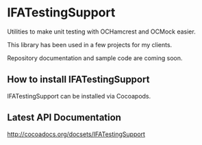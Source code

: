 # IFATestingSupport #

Utilities to make unit testing with OCHamcrest and OCMock easier.

This library has been used in a few projects for my clients.

Repository documentation and sample code are coming soon.

## How to install IFATestingSupport ##

IFATestingSupport can be installed via Cocoapods.

## Latest API Documentation ##

http://cocoadocs.org/docsets/IFATestingSupport